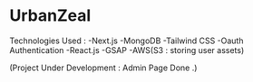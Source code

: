 # UrbanZeal

Technologies Used : 
-Next.js
-MongoDB
-Tailwind CSS
-Oauth Authentication
-React.js
-GSAP
-AWS(S3 : storing user assets)

(Project Under Development : Admin Page Done .)
